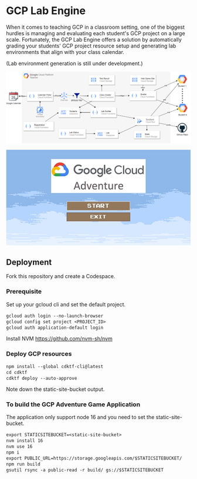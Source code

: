 # GCP Lab Engine
When it comes to teaching GCP in a classroom setting, one of the biggest hurdles is managing and evaluating each student's GCP project on a large scale. Fortunately, the GCP Lab Engine offers a solution by automatically grading your students' GCP project resource setup and generating lab environments that align with your class calendar.

(Lab environment generation is still under development.)

![Design overview](images/design.png)

![GCP Adventure Game](images/gcp-adventure-game.jpg)

## Deployment
Fork this repository and create a Codespace.

### Prerequisite
Set up your gcloud cli and set the default project.

```
gcloud auth login --no-launch-browser
gcloud config set project <PROJECT_ID>
gcloud auth application-default login
```
Install NVM
https://github.com/nvm-sh/nvm


### Deploy GCP resources
```
npm install --global cdktf-cli@latest
cd cdktf
cdktf deploy --auto-approve
```
Note down the static-site-bucket output.


### To build the GCP Adventure Game Application
The application only support node 16 and you need to set the static-site-bucket.

```
export STATICSITEBUCKET=<static-site-bucket>
nvm install 16
nvm use 16
npm i
export PUBLIC_URL=https://storage.googleapis.com/$STATICSITEBUCKET/
npm run build
gsutil rsync -a public-read -r build/ gs://$STATICSITEBUCKET
```





